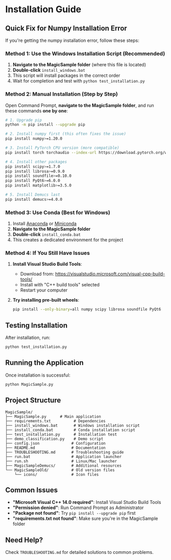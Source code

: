# Installation Guide

## Quick Fix for Numpy Installation Error

If you're getting the numpy installation error, follow these steps:

### Method 1: Use the Windows Installation Script (Recommended)

1. **Navigate to the MagicSample folder** (where this file is located)
2. **Double-click** `install_windows.bat`
3. This script will install packages in the correct order
4. Wait for completion and test with `python test_installation.py`

### Method 2: Manual Installation (Step by Step)

Open Command Prompt, **navigate to the MagicSample folder**, and run these commands **one by one**:

```bash
# 1. Upgrade pip
python -m pip install --upgrade pip

# 2. Install numpy first (this often fixes the issue)
pip install numpy>=1.20.0

# 3. Install PyTorch CPU version (more compatible)
pip install torch torchaudio --index-url https://download.pytorch.org/whl/cpu

# 4. Install other packages
pip install scipy>=1.7.0
pip install librosa>=0.9.0
pip install soundfile>=0.10.0
pip install PyQt6>=6.0.0
pip install matplotlib>=3.5.0

# 5. Install Demucs last
pip install demucs>=4.0.0
```

### Method 3: Use Conda (Best for Windows)

1. Install [Anaconda](https://www.anaconda.com/products/distribution) or [Miniconda](https://docs.conda.io/en/latest/miniconda.html)
2. **Navigate to the MagicSample folder**
3. **Double-click** `install_conda.bat`
4. This creates a dedicated environment for the project

### Method 4: If You Still Have Issues

1. **Install Visual Studio Build Tools**:
   - Download from: https://visualstudio.microsoft.com/visual-cpp-build-tools/
   - Install with "C++ build tools" selected
   - Restart your computer

2. **Try installing pre-built wheels**:
   ```bash
   pip install --only-binary=all numpy scipy librosa soundfile PyQt6
   ```

## Testing Installation

After installation, run:
```bash
python test_installation.py
```

## Running the Application

Once installation is successful:
```bash
python MagicSample.py
```

## Project Structure

```
MagicSample/
├── MagicSample.py      # Main application
├── requirements.txt          # Dependencies
├── install_windows.bat       # Windows installation script
├── install_conda.bat         # Conda installation script
├── test_installation.py      # Installation test
├── demo_classification.py    # Demo script
├── config.json              # Configuration
├── README.md                # Documentation
├── TROUBLESHOOTING.md       # Troubleshooting guide
├── run.bat                  # Application launcher
├── run.sh                   # Linux/Mac launcher
├── MagicSampleDemucs/       # Additional resources
└── MagicSampleOld/          # Old version files
    └── icons/               # Icon files
```

## Common Issues

- **"Microsoft Visual C++ 14.0 required"**: Install Visual Studio Build Tools
- **"Permission denied"**: Run Command Prompt as Administrator
- **"Package not found"**: Try `pip install --upgrade pip` first
- **"requirements.txt not found"**: Make sure you're in the MagicSample folder

## Need Help?

Check `TROUBLESHOOTING.md` for detailed solutions to common problems. 